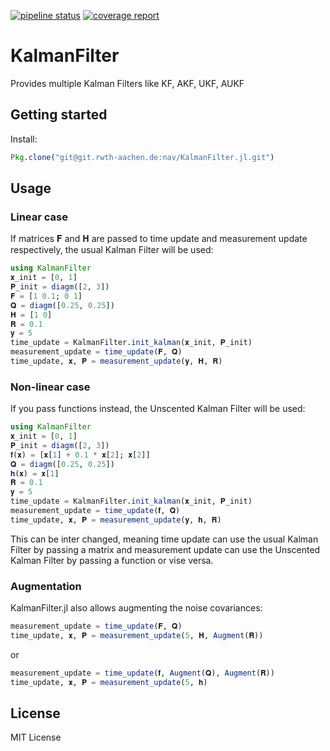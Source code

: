 
[![pipeline status](https://git.rwth-aachen.de/nav/KalmanFilter.jl/badges/master/pipeline.svg)](https://git.rwth-aachen.de/nav/KalmanFilter.jl/commits/master)
[![coverage report](https://git.rwth-aachen.de/nav/KalmanFilter.jl/badges/master/coverage.svg)](https://git.rwth-aachen.de/nav/KalmanFilter.jl/commits/master)
# KalmanFilter
Provides multiple Kalman Filters like KF, AKF, UKF, AUKF

## Getting started

Install:
```julia
Pkg.clone("git@git.rwth-aachen.de:nav/KalmanFilter.jl.git")
```

## Usage

### Linear case
If matrices 𝐅 and 𝐇 are passed to time update and measurement update respectively, the usual Kalman Filter will be used:
```julia
using KalmanFilter
𝐱_init = [0, 1]
𝐏_init = diagm([2, 3])
𝐅 = [1 0.1; 0 1]
𝐐 = diagm([0.25, 0.25])
𝐇 = [1 0]
𝐑 = 0.1
𝐲 = 5
time_update = KalmanFilter.init_kalman(𝐱_init, 𝐏_init)
measurement_update = time_update(𝐅, 𝐐)
time_update, 𝐱, 𝐏 = measurement_update(𝐲, 𝐇, 𝐑)
```
### Non-linear case
If you pass functions instead, the Unscented Kalman Filter will be used:
```julia
using KalmanFilter
𝐱_init = [0, 1]
𝐏_init = diagm([2, 3])
𝐟(𝐱) = [𝐱[1] + 0.1 * 𝐱[2]; 𝐱[2]]
𝐐 = diagm([0.25, 0.25])
𝐡(𝐱) = 𝐱[1]
𝐑 = 0.1
𝐲 = 5
time_update = KalmanFilter.init_kalman(𝐱_init, 𝐏_init)
measurement_update = time_update(𝐟, 𝐐)
time_update, 𝐱, 𝐏 = measurement_update(𝐲, 𝐡, 𝐑)
```
This can be inter changed, meaning time update can use the usual Kalman Filter by passing a matrix and measurement update can use the Unscented Kalman Filter by passing a function or vise versa.

### Augmentation
KalmanFilter.jl also allows augmenting the noise covariances:
```julia
measurement_update = time_update(𝐅, 𝐐)
time_update, 𝐱, 𝐏 = measurement_update(5, 𝐇, Augment(𝐑))
```
or
```julia
measurement_update = time_update(𝐟, Augment(𝐐), Augment(𝐑))
time_update, 𝐱, 𝐏 = measurement_update(5, 𝐡)
```

## License

MIT License
